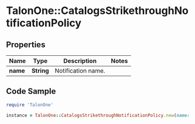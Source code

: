# TalonOne::CatalogsStrikethroughNotificationPolicy

## Properties

Name | Type | Description | Notes
------------ | ------------- | ------------- | -------------
**name** | **String** | Notification name. | 

## Code Sample

```ruby
require 'TalonOne'

instance = TalonOne::CatalogsStrikethroughNotificationPolicy.new(name: Christmas Sale)
```


